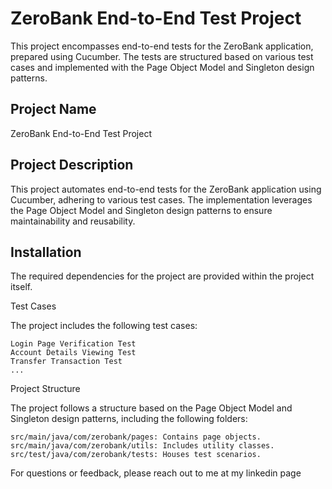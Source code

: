 
# ZeroBank End-to-End Test Project

This project encompasses end-to-end tests for the ZeroBank application, prepared using Cucumber. 
The tests are structured based on various test cases and implemented with the Page Object Model and Singleton design patterns.

## Project Name

ZeroBank End-to-End Test Project

## Project Description

This project automates end-to-end tests for the ZeroBank application using Cucumber, adhering to various test cases. 
The implementation leverages the Page Object Model and Singleton design patterns to ensure maintainability and reusability.

## Installation

The required dependencies for the project are provided within the project itself.

Test Cases

The project includes the following test cases:

    Login Page Verification Test
    Account Details Viewing Test
    Transfer Transaction Test
    ...

Project Structure

The project follows a structure based on the Page Object Model and Singleton design patterns, including the following folders:

    src/main/java/com/zerobank/pages: Contains page objects.
    src/main/java/com/zerobank/utils: Includes utility classes.
    src/test/java/com/zerobank/tests: Houses test scenarios.


For questions or feedback, please reach out to me at my linkedin page
